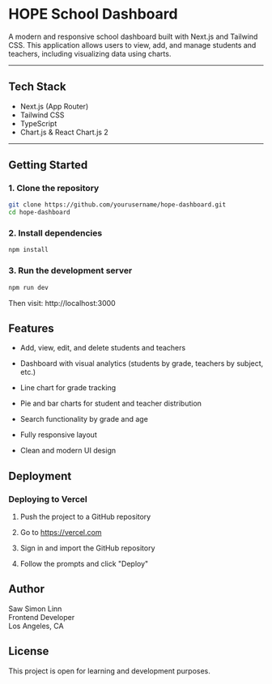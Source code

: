 # HOPE School Dashboard

A modern and responsive school dashboard built with Next.js and Tailwind CSS. This application allows users to view, add, and manage students and teachers, including visualizing data using charts.

---

## Tech Stack

- Next.js (App Router)
- Tailwind CSS
- TypeScript
- Chart.js & React Chart.js 2

---

## Getting Started

### 1. Clone the repository

```bash
git clone https://github.com/yourusername/hope-dashboard.git
cd hope-dashboard
```

### 2. Install dependencies

```bash
npm install
```

### 3. Run the development server

```bash
npm run dev
```

Then visit: http://localhost:3000

## Features

- Add, view, edit, and delete students and teachers

- Dashboard with visual analytics (students by grade, teachers by subject, etc.)

- Line chart for grade tracking

- Pie and bar charts for student and teacher distribution

- Search functionality by grade and age

- Fully responsive layout

- Clean and modern UI design

## Deployment

### Deploying to Vercel

1. Push the project to a GitHub repository

2. Go to https://vercel.com

3. Sign in and import the GitHub repository

4. Follow the prompts and click "Deploy"

## Author

Saw Simon Linn
<br/>
Frontend Developer
<br/>
Los Angeles, CA

## License

This project is open for learning and development purposes.
